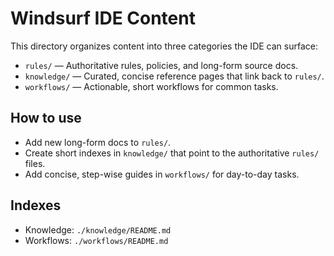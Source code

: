 # Windsurf IDE Content

This directory organizes content into three categories the IDE can surface:

- `rules/` — Authoritative rules, policies, and long-form source docs.
- `knowledge/` — Curated, concise reference pages that link back to `rules/`.
- `workflows/` — Actionable, short workflows for common tasks.

## How to use
- Add new long-form docs to `rules/`.
- Create short indexes in `knowledge/` that point to the authoritative `rules/` files.
- Add concise, step-wise guides in `workflows/` for day-to-day tasks.

## Indexes
- Knowledge: `./knowledge/README.md`
- Workflows: `./workflows/README.md`
